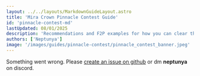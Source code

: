 ```yaml
---
layout: ../../layouts/MarkdownGuideLayout.astro
title: 'Mira Crown Pinnacle Contest Guide'
id: 'pinnacle-contest-md'
lastUpdated: 08/01/2025
description: 'Recommendations and F2P examples for how you can clear the current Mira Crown Pinnacle Contest.'
authors: ['Neptunya']
image: '/images/guides/pinnacle-contest/pinnacle_contest_banner.jpeg'
---
```

Something went wrong. Please [create an issue on github](https://github.com/Neptunya/infinity-nikki-library/issues) or dm **neptunya** on discord.